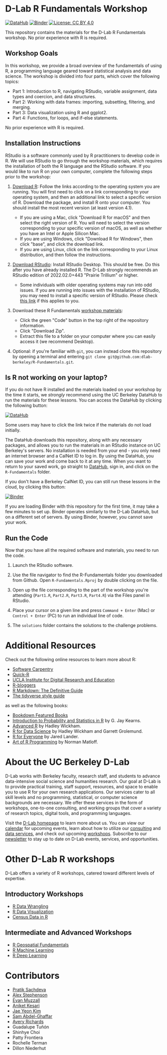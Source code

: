 # D-Lab R Fundamentals Workshop

[![DataHub](https://img.shields.io/badge/launch-datahub-blue)](https://dlab.datahub.berkeley.edu/hub/user-redirect/git-pull?repo=https%3A%2F%2Fgithub.com%2Fdlab-berkeley%2FR-Fundamentals&urlpath=rstudio%2F&branch=main)
[![Binder](https://mybinder.org/badge_logo.svg)](https://mybinder.org/v2/gh/dlab-berkeley/R-Fundamentals/HEAD?urlpath=rstudio)
[![License: CC BY 4.0](https://img.shields.io/badge/License-CC_BY_4.0-lightgrey.svg)](https://creativecommons.org/licenses/by/4.0/)


This repository contains the materials for the D-Lab R Fundamentals workshop. No
prior experience with R is required.

## Workshop Goals

In this workshop, we provide a broad overview of the fundamentals of using R, a programming language geared toward statistical analysis and data science.
The workshop is divided into four parts, which cover the following topics:
  - Part 1: Introduction to R, navigating RStudio, variable assignment, data types and coercion, and data structures.
  - Part 2: Working with data frames: importing, subsetting, filtering, and merging.
  - Part 3: Data visualization using R and ggplot2.
  - Part 4: Functions, for loops, and if-else statements.

No prior experience with R is required.

## Installation Instructions

RStudio is a software commonly used by R practitioners to develop code in R. We
will use RStudio to go through the workshop materials, which requires the
installation of both the R language and the RStudio software. If you would like
to run R on your own computer, complete the following steps prior to the
workshop:

1. [Download R](https://cloud.r-project.org/): Follow the links according to the operating system you are running. You will first need to click on a link corresponding to your operating system, and then an additional link to select a specific version of R. Download the package, and install R onto your computer. You should install the most recent version (at least version 4.1).

    * If you are using a Mac, click "Download R for macOS" and then select the
      right version of R. You will need to select the version corresponding to
      your specific version of macOS, as well as whether you have an Intel or
      Apple Silicon Mac.
    * If you are using Windows, click "Download R for Windows", then click
      "base", and click the download link.
    * If you are using Linux, click on the link corresponding to your Linux
      distribution, and then follow the instructions.

2. [Download RStudio](https://rstudio.com/products/rstudio/download/#download):
   Install RStudio Desktop. This should be free. Do this after you have already
   installed R. The D-Lab strongly recommends an RStudio edition of
   2022.02.0+443 "Prairie Trillium" or higher.

    * Some individuals with older operating systems may run into odd issues. If
      you are running into issues with the installation of RStudio, you may need
      to install a specific version of RStudio. Please check [this
      link](https://www.rstudio.com/products/rstudio/older-versions/) if this
      applies to you. 

3. Download these R Fundamentals [workshop materials](https://github.com/dlab-berkeley/R-Fundamentals): 

    * Click the green "Code" button in the top right of the repository
      information.
    * Click "Download Zip".
    * Extract this file to a folder on your computer where you can easily access
      it (we recommend Desktop).

4. Optional: if you're familiar with `git`, you can instead clone this repository by opening a terminal and entering `git clone git@github.com:dlab-berkeley/R-Fundamentals.git`.

## Is R not working on your laptop?

If you do not have R installed and the materials loaded on your workshop by the time it starts, we *strongly* recommend using the UC Berkeley DataHub to run the materials for these lessons. You can access the DataHub by clicking the following button:

 [![DataHub](https://img.shields.io/badge/launch-datahub-blue)](https://dlab.datahub.berkeley.edu/hub/user-redirect/git-pull?repo=https%3A%2F%2Fgithub.com%2Fdlab-berkeley%2FR-Fundamentals&urlpath=rstudio%2F&branch=main)

Some users may have to click the link twice if the materials do not load initially.

The DataHub downloads this repository, along with any necessary packages, and
allows you to run the materials in an RStudio instance on UC Berkeley's servers.
No installation is needed from your end - you only need an internet browser and
a CalNet ID to log in. By using the DataHub, you can save your work and come
back to it at any time. When you want to return to your saved work, go straight
to [DataHub](https://dlab.datahub.berkeley.edu), sign in, and click on the
`R-Fundamentals` folder.

If you don't have a Berkeley CalNet ID, you can still run these lessons in the cloud, by clicking this button:

[![Binder](https://mybinder.org/badge_logo.svg)](https://mybinder.org/v2/gh/dlab-berkeley/R-Fundamentals/HEAD?urlpath=rstudio)

If you are loading Binder with this repository for the first time, it may take a
few minutes to set up. Binder operates similarly to the D-Lab DataHub, but on a
different set of servers. By using Binder, however, you cannot save your work.

## Run the Code

Now that you have all the required software and materials, you need to run the
code.

1. Launch the RStudio software.

2. Use the file navigator to find the R-Fundamentals folder you downloaded from
   Github. Open `R-Fundamentals.Rproj` by double clicking on the file.  

3. Open up the file corresponding to the part of the workshop you're attending
   (`Part1.R`, `Part2.R`, `Part3.R`, `Part4.R`) via the Files panel in RStudio.

4. Place your cursor on a given line and press `Command + Enter` (Mac) or
   `Control + Enter` (PC) to run an individual line of code. 

5. The `solutions` folder contains the solutions to the challenge problems.

# Additional Resources

Check out the following online resources to learn more about R:

* [Software Carpentry](https://swcarpentry.github.io/)
* [Quick-R](http://statmethods.net/)  
* [UCLA Institute for Digital Research and Education](https://stats.idre.ucla.edu/r/)  
* [R-bloggers](https://www.r-bloggers.com/)  
* [R Markdown: The Definitive Guide](https://bookdown.org/yihui/rmarkdown/)
* [The tidyverse style guide](http://style.tidyverse.org/)

as well as the following books:

* [Bookdown Featured Books](https://bookdown.org/)  
* [Introduction to Probability and Statistics in R](http://www.atmos.albany.edu/facstaff/timm/ATM315spring14/R/IPSUR.pdf) by G. Jay Kearns.
* [Advanced R](http://adv-r.had.co.nz/) by Hadley Wickham.
* [R for Data Science](http://r4ds.had.co.nz/) by Hadley Wickham and Garrett Grolemund.
* [R for Everyone](http://www.jaredlander.com/r-for-everyone/) by Jared Lander.
* [Art of R Programming](https://www.nostarch.com/artofr.htm) by Norman Matloff.

# About the UC Berkeley D-Lab

D-Lab works with Berkeley faculty, research staff, and students to advance
data-intensive social science and humanities research. Our goal at D-Lab is to
provide practical training, staff support, resources, and space to enable you to
use R for your own research applications. Our services cater to all skill levels
and no programming, statistical, or computer science backgrounds are necessary.
We offer these services in the form of workshops, one-to-one consulting, and
working groups that cover a variety of research topics, digital tools, and
programming languages.  

Visit the [D-Lab homepage](https://dlab.berkeley.edu/) to learn more about us.
You can view our [calendar](https://dlab.berkeley.edu/events/calendar) for
upcoming events, learn about how to utilize our
[consulting](https://dlab.berkeley.edu/consulting) and [data
services](https://dlab.berkeley.edu/data), and check out upcoming
[workshops](https://dlab.berkeley.edu/events/workshops). Subscribe to our
[newsletter](https://dlab.berkeley.edu/news/weekly-newsletter) to stay up to
date on D-Lab events, services, and opportunities.

# Other D-Lab R workshops

D-Lab offers a variety of R workshops, catered toward different levels of
expertise.
## Introductory Workshops

* [R Data Wrangling](https://github.com/dlab-berkeley/R-Data-Wrangling)
* [R Data Visualization](https://github.com/dlab-berkeley/R-Data-Visualization)
* [Census Data in R](https://github.com/dlab-berkeley/Census-Data-in-R)

## Intermediate and Advanced Workshops
* [R Geospatial Fundamentals](https://github.com/dlab-berkeley/R-Geospatial-Fundamentals)
* [R Machine Learning](https://github.com/dlab-berkeley/R-Machine-Learning)
* [R Deep Learning](https://github.com/dlab-berkeley/R-Deep-Learning)

# Contributors
* [Pratik Sachdeva](https://github.com/pssachdeva)
* [Alex Stephenson](https://github.com/asteves/)
* [Evan Muzzall](https://github.com/EastBayEv)
* [Aniket Kesari](https://akesari12.github.io/)
* [Jae Yeon Kim](https://jaeyk.github.io/)
* [Sam Abdel-Ghaffar](https://github.com/samyag1)
* [Avery Richards](https://github.com/Averysaurus)
* Guadalupe Tuñón
* Shinhye Choi
* Patty Frontiera
* Rochelle Terman
* Dillon Niederhut
